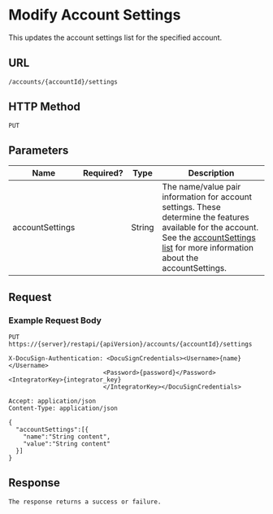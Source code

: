 # Modify Account Settings

This updates the account settings list for the specified account.

## URL

    /accounts/{accountId}/settings

## HTTP Method

    PUT

## Parameters

|Name|Required?|Type|Description|
|----|---------|----|-----------|
|accountSettings||String|The name/value pair information for account settings. These determine the features available for the account. See the [accountSettings list](https://www.docusign.com/p/RESTAPIGuide/Content/REST%20API%20References/Create%20Account.htm#accountS) for more information about the accountSettings.|

## Request

### Example Request Body

    PUT https://{server}/restapi/{apiVersion}/accounts/{accountId}/settings
    
    X-DocuSign-Authentication: <DocuSignCredentials><Username>{name}</Username>
                              <Password>{password}</Password><IntegratorKey>{integrator_key}
                              </IntegratorKey></DocuSignCredentials>
    
    Accept: application/json
    Content-Type: application/json
    
    {
      "accountSettings":[{
        "name":"String content",
        "value":"String content"
      }]
    }

## Response

    The response returns a success or failure.
